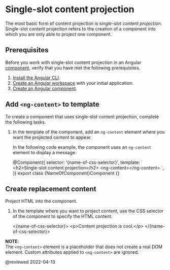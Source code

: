 # Single-slot content projection

The most basic form of content projection is *single-slot content projection*.
Single-slot content projection refers to the creation of a component into which you are only able to project one component.

## Prerequisites

Before you work with single-slot content projection in an Angular [component][AioGuideGlossaryComponent], verify that you have met the following prerequisites.

1.  [Install the Angular CLI][AioGuideSetupLocalInstallTheAngularCli].
1.  [Create an Angular workspace][AioGuideSetupLocalCreateAWorkspaceAndInitialApplication] with your initial application.
1.  [Create an Angular component][AioGuideComponentCreate].

## Add `<ng-content>` to template

To create a component that uses single-slot content projection, complete the following tasks.

1.  In the template of the component, add an `ng-content` element where you want the projected content to appear.

    In the following code example, the component uses an `ng-content` element to display a message.

    <code-example format="typescript" header="Add ng-content to template" language="typescript">

    &commat;Component({
      selector: '{name-of-css-selector}',
      template: &grave;
        &lt;h2&gt;Single-slot content projection&lt;/h2&gt;
        &lt;ng-content&gt;&lt;/ng-content&gt;
      &grave;,
    })
    export class &lcub;NameOfComponent&rcub;Component {}

    </code-example>

## Create replacement content

Project HTML into the component.

1.  In the template where you want to project content, use the CSS selector of the component to specify the HTML content.

    <code-example format="html" header="Create content for ng-content" language="html">

    &lt;{name-of-css-selector}&gt;
      &lt;p&gt;Content projection is cool.&lt;/p&gt;
    &lt;/{name-of-css-selector}&gt;

    </code-example>

<div class="alert is-helpful">

**NOTE**: <br/>
The `<ng-content>` element is a placeholder that does not create a real DOM element.
Custom attributes applied to `<ng-content>` are ignored.

</div>

<!-- links -->

[AioGuideComponentCreate]: guide/component/component-create "Create an Angular component | Angular"

[AioGuideGlossaryComponent]: guide/glossary#component "component - Glossary | Angular"

[AioGuideSetupLocalCreateAWorkspaceAndInitialApplication]: guide/setup-local#create-a-workspace-and-initial-application "Create a workspace and initial application - Setting up the local environment and workspace | Angular"
[AioGuideSetupLocalInstallTheAngularCli]: guide/setup-local#install-the-angular-cli "Install the Angular CLI - Setting up the local environment and workspace | Angular"

<!-- external links -->

<!-- end links -->

@reviewed 2022-04-13
